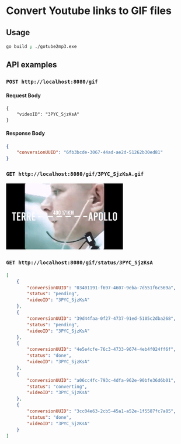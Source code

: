 # Convert Youtube links to GIF files

## Usage

```bash
go build ; ./gotube2mp3.exe

```

## API examples

### `POST http://localhost:8080/gif`

#### Request Body
```
{
    "videoID": "3PYC_SjzKsA"
}
```

#### Response Body

```json
{
    "conversionUUID": "6fb3bcde-3067-44ad-ae2d-51262b30ed81"
}
```

### `GET http://localhost:8080/gif/3PYC_SjzKsA.gif`

![# GIF as binary data](/example.gif)

### `GET http://localhost:8080/gif/status/3PYC_SjzKsA`

```json
[
    {
        "conversionUUID": "03401191-f697-4607-9eba-7d551f6c569a",
        "status": "pending",
        "videoID": "3PYC_SjzKsA"
    },
    {
        "conversionUUID": "39d44faa-0f27-4737-91ed-5105c2dba268",
        "status": "pending",
        "videoID": "3PYC_SjzKsA"
    },
    {
        "conversionUUID": "4e5e4cfe-76c3-4733-9674-4eb4f024ff6f",
        "status": "done",
        "videoID": "3PYC_SjzKsA"
    },
    {
        "conversionUUID": "a06cc4fc-793c-4dfa-962e-90bfe36d6b01",
        "status": "converting",
        "videoID": "3PYC_SjzKsA"
    },
    {
        "conversionUUID": "3cc04e63-2cb5-45a1-a52e-1f5587fc7a85",
        "status": "done",
        "videoID": "3PYC_SjzKsA"
    }
]
```